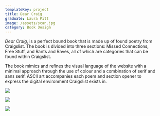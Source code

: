 ```yaml
---
templateKey: project
title: Dear Craig
graduate: Laura Pitt
image: /assets/scan.jpg
category: Book Design
---
```

_Dear Craig_, is a perfect bound book that is made up of found poetry from Craigslist. The book is divided into three sections: Missed Connections, Free Stuff, and Rants and Raves, all of which are categories that can be found within Craigslist.

The book mimics and refines the visual language of the website with a minimal approach through the use of colour and a combination of serif and sans serif.  ASCII art accompanies each poem and section opener to express the digital environment Craigslist exists in.

![](/assets/dearcraig_cover.jpg)

![](/assets/missed_connections.jpg)

![](/assets/scan-4.jpeg)
